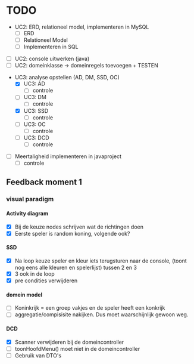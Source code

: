 # TODO

- UC2: ERD, relationeel model, implementeren in MySQL
  - [ ] ERD
  - [ ] Relationeel Model
  - [ ] Implementeren in SQL
- [ ] UC2: console uitwerken (java)
- [ ] UC2: domeinklasse -> domeinregels toevoegen + TESTEN
- UC3: analyse opstellen (AD, DM, SSD, OC)
  - [x] UC3: AD
    - [ ] controle
  - [ ] UC3: DM
    - [ ] controle
  - [x] UC3: SSD
    - [ ] controle
  - [ ] UC3: OC
    - [ ] controle
  - [ ] UC3: DCD
    - [ ] controle
- [ ] Meertaligheid implementeren in javaproject
    - [ ] controle

## Feedback moment 1

### visual paradigm
#### Activity diagram
- [x] Bij de keuze nodes schrijven wat de richtingen doen
- [x] Eerste speler is random koning, volgende ook?

#### SSD

- [x] Na loop keuze speler en kleur iets terugsturen naar de console, (toont nog eens alle kleuren en spelerlijst) tussen 2 en 3
- [x] 3 ook in de loop
- [x] pre condities verwijderen

#### domein model

- [ ] Koninkrijk = een groep vakjes en de speler heeft een konkrijk
- [ ] aggregatie/compisisite nakijken. Dus moet waarschijnlijk gewoon weg.

#### DCD

- [x] Scanner verwijderen bij de domeincontroller
- [ ] toonHoofdMenu() moet niet in de domeincontroller
- [ ] Gebruik van DTO's
